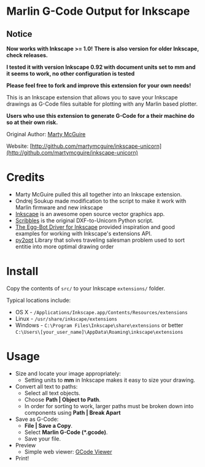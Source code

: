 Marlin G-Code Output for Inkscape
===========================================

Notice
------
**Now works with Inkscape >= 1.0!**
**There is also version for older Inkscape, check releases.**

**I tested it with version Inkscape 0.92 with document units set to mm and it seems to work, no other configuration is tested**

**Please feel free to fork and improve this extension for your own needs!**

This is an Inkscape extension that allows you to save your Inkscape drawings as
G-Code files suitable for plotting with any Marlin based plotter.

**Users who use this extension to generate G-Code for a their machine do so at their own risk.**

Original Author: [Marty McGuire](http://github.com/martymcguire)

Website: [http://github.com/martymcguire/inkscape-unicorn](http://github.com/martymcguire/inkscape-unicorn)

Credits
=======

* Marty McGuire pulled this all together into an Inkscape extension.
* Ondrej Soukup made modification to the script to make it work with Marlin firmware and new inkscape
* [Inkscape](http://www.inkscape.org/) is an awesome open source vector graphics app.
* [Scribbles](https://github.com/makerbot/Makerbot/tree/master/Unicorn/Scribbles%20Scripts) is the original DXF-to-Unicorn Python script.
* [The Egg-Bot Driver for Inkscape](http://code.google.com/p/eggbotcode/) provided inspiration and good examples for working with Inkscape's extensions API.
* [py2opt](https://pypi.org/project/py2opt/) Library that solves traveling salesman problem used to sort entitie into more optimal drawing order

Install
=======

Copy the contents of `src/` to your Inkscape `extensions/` folder.

Typical locations include:

* OS X - `/Applications/Inkscape.app/Contents/Resources/extensions`
* Linux - `/usr/share/inkscape/extensions`
* Windows - `C:\Program Files\Inkscape\share\extensions` or better `C:\Users\[your_user_name]\AppData\Roaming\inkscape\extensions`

Usage
=====

* Size and locate your image appropriately:
	* Setting units to **mm** in Inkscape makes it easy to size your drawing.
* Convert all text to paths:
	* Select all text objects.
	* Choose **Path | Object to Path**.
	* In order for sorting to work, larger paths must be broken down into components using **Path | Break Apart**
* Save as G-Code:
	* **File | Save a Copy**.
	* Select **Marlin G-Code (\*.gcode)**.
	* Save your file.
* Preview
	* Simple web viewer: [GCode Viewer](http://jherrm.com/gcode-viewer/)
* Print!
